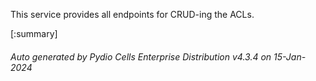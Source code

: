 






This service provides all endpoints for CRUD-ing the ACLs.

[:summary]

###### Auto generated by Pydio Cells Enterprise Distribution v4.3.4 on 15-Jan-2024
